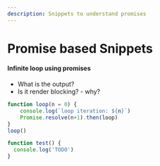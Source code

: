 ```yaml
---
description: Snippets to understand promises
---
```


# Promise based Snippets

#### Infinite loop using promises

* What is the output?
* Is it render blocking? - why?

```javascript
function loop(n = 0) {
    console.log(`loop iteration: ${n}`)
    Promise.resolve(n+1).then(loop)
}
loop()
```

```javascript
function test() {
  console.log('TODO')
}
```

